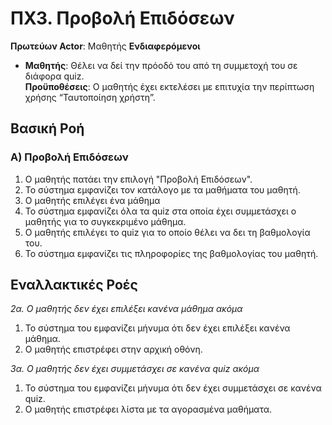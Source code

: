 # ΠΧ3. Προβολή Επιδόσεων

**Πρωτεύων Actor**: Μαθητής
**Ενδιαφερόμενοι**  
* **Μαθητής**: Θέλει να δεί την πρόοδό του από τη συμμετοχή του σε διάφορα quiz.  
**Προϋποθέσεις**: Ο μαθητής έχει εκτελέσει με επιτυχία την περίπτωση χρήσης “Ταυτοποίηση χρήστη”.

## Βασική Ροή

### Α) Προβολή Επιδόσεων
1. Ο μαθητής πατάει την επιλογή "Προβολή Επιδόσεων".
2. Το σύστημα εμφανίζει τον κατάλογο με τα μαθήματα του μαθητή.
3. Ο μαθητής επιλέγει ένα μάθημα
4. Το σύστημα εμφανίζει όλα τα quiz στα οποία έχει συμμετάσχει ο μαθητής για το συγκεκριμένο μάθημα.
5. Ο μαθητής επιλέγει το quiz για το οποίο θέλει να δει τη βαθμολογία του.
6. Το σύστημα εμφανίζει τις πληροφορίες της βαθμολογίας του μαθητή.

## Εναλλακτικές Ροές

*2α. Ο μαθητής δεν έχει επιλέξει κανένα μάθημα ακόμα*
1. Το σύστημα του εμφανίζει μήνυμα ότι δεν έχει επιλέξει κανένα μάθημα.
2. Ο μαθητής επιστρέφει στην αρχική οθόνη.

*3α. Ο μαθητής δεν έχει συμμετάσχει σε κανένα quiz ακόμα*
1. Το σύστημα του εμφανίζει μήνυμα ότι δεν έχει συμμετάσχει σε κανένα quiz.
2. Ο μαθητής επιστρέφει λίστα με τα αγορασμένα μαθήματα.
